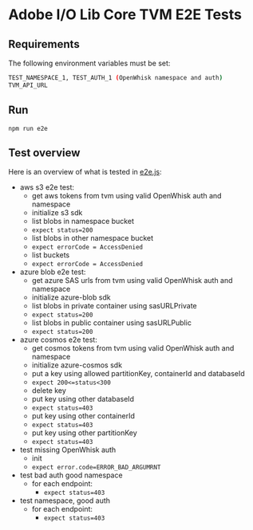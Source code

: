 # Adobe I/O Lib Core TVM E2E Tests

## Requirements

The following environment variables must be set:

```bash
TEST_NAMESPACE_1, TEST_AUTH_1 (OpenWhisk namespace and auth)
TVM_API_URL
```

## Run

`npm run e2e`

## Test overview

Here is an overview of what is tested in [e2e.js](./e2e.js):

- aws s3 e2e test:
  - get aws tokens from tvm using valid OpenWhisk auth and namespace
  - initialize s3 sdk
  - list blobs in namespace bucket
  - `expect status=200`
  - list blobs in other namespace bucket
  - `expect errorCode = AccessDenied`
  - list buckets
  - `expect errorCode = AccessDenied`
- azure blob e2e test:
  - get azure SAS urls from tvm using valid OpenWhisk auth and namespace
  - initialize azure-blob sdk
  - list blobs in private container using sasURLPrivate
  - `expect status=200`
  - list blobs in public container using sasURLPublic
  - `expect status=200`
- azure cosmos e2e test:
  - get cosmos tokens from tvm using valid OpenWhisk auth and namespace
  - initialize azure-cosmos sdk
  - put a key using allowed partitionKey, containerId and databaseId
  - `expect 200<=status<300`
  - delete key
  - put key using other databaseId
  - `expect status=403`
  - put key using other containerId
  - `expect status=403`
  - put key using other partitionKey
  - `expect status=403`
- test missing OpenWhisk auth
  - init
  - `expect error.code=ERROR_BAD_ARGUMRNT`
- test bad auth good namespace
  - for each endpoint:
    - `expect status=403`
- test namespace, good auth
  - for each endpoint:
    - `expect status=403`
